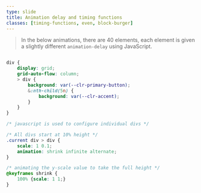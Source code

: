 ```yaml
---
type: slide
title: Animation delay and timing functions
classes: [timing-functions, even, block-burger]
---
```


> In the below animations, there are 40 elements, each element is given a slightly different `animation-delay` using JavaScript.

<div class="demo timing"></div>

```css
div {
    display: grid;
    grid-auto-flow: column;
    > div {
        background: var(--clr-primary-button);
        &:nth-child(5n) {
            background: var(--clr-accent);
        }
    }
}

/* javascript is used to configure individual divs */

/* All divs start at 10% height */
.current div > div {
    scale: 1 0.1;
    animation: shrink infinite alternate;
}

/* animating the y-scale value to take the full height */
@keyframes shrink {
    100% {scale: 1 1;}
}
```

<script type="module">
const duration = 1500;
const count = 40;
const newDiv = (tf, i) => {
    const d = document.createElement('div');
    const delay = duration / count * i * 3;
    d.style.animationTimingFunction = tf;
    d.style.animationDuration = `${duration}ms`;
    d.style.animationDelay = `${delay}ms`;
    return d;
}
const container = document.querySelector("div.demo.timing");
for(const timingFunction of ['linear', 'ease-in-out', 'ease-in', 'ease-out']) {
    const div = document.createElement('div');
    const label = document.createElement('p');
    const divs = Array.from({length: count}).fill(timingFunction).map(newDiv);
    label.textContent = timingFunction;
    div.append(...divs);
    container.append(label, div);
}
</script>

<style>
div.demo.timing {
    display: grid;
    background: #fff;
    grid-auto-rows: min-content 1fr;
    > p { margin: 0;}
    > div {
        display: grid;
        grid-auto-flow: column;
        > div {
            background: var(--clr-primary-button);
            &:nth-child(5n) { background: var(--clr-accent); }
            /* javascript used to configure individual divs */
        }
    }
}
.current div.demo.timing > div > div {
    scale: 1 0.1;
    animation: shrink infinite alternate;
}
@keyframes shrink {
    100% {scale: 1 1;}
}
</style>